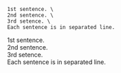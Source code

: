 ```
1st sentence. \
2nd sentence. \
3rd setence. \
Each sentence is in separated line.
```

1st sentence. \
2nd sentence. \
3rd setence. \
Each sentence is in separated line.
